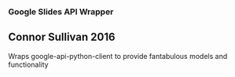 ### Google Slides API Wrapper
## 		Connor Sullivan 2016

Wraps google-api-python-client to provide fantabulous models and functionality
